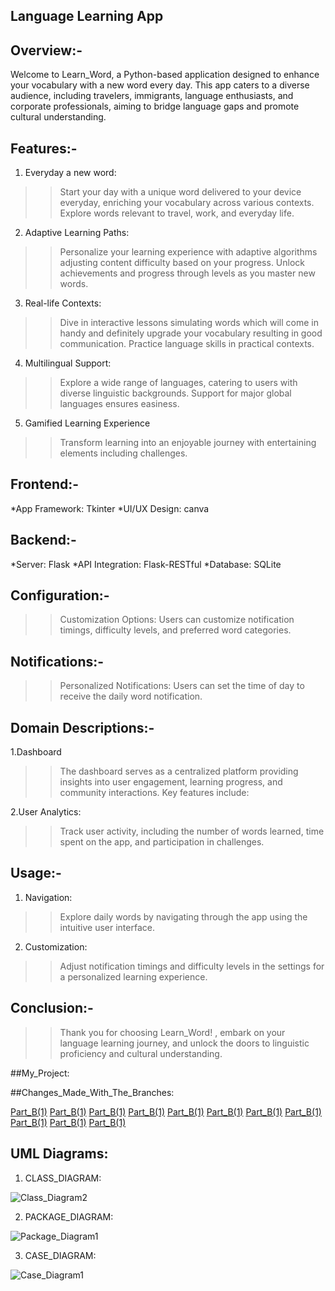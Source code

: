 ## Language Learning App

## Overview:-

Welcome to Learn_Word, a Python-based application designed to enhance your vocabulary with a new word every day. This app caters to a diverse audience, including travelers, immigrants, language enthusiasts, and corporate professionals, aiming to bridge language gaps and promote cultural understanding.

## Features:-

1. Everyday a new word:
>>Start your day with a unique word delivered to your device everyday, enriching your vocabulary across various contexts.
  Explore words relevant to travel, work, and everyday life.

2. Adaptive Learning Paths:
>>Personalize your learning experience with adaptive algorithms adjusting content difficulty based on your progress.
  Unlock achievements and progress through levels as you master new words.

3. Real-life Contexts:
>>Dive in interactive lessons simulating words which will come in handy and definitely upgrade your vocabulary resulting in good communication.
  Practice language skills in practical contexts.

4. Multilingual Support:
>>Explore a wide range of languages, catering to users with diverse linguistic backgrounds.
  Support for major global languages ensures easiness.

5. Gamified Learning Experience
>>Transform learning into an enjoyable journey with entertaining elements including challenges.



## Frontend:-
   *App Framework: Tkinter
   *UI/UX Design: canva
## Backend:-
   *Server: Flask
   *API Integration: Flask-RESTful
   *Database: SQLite

   
## Configuration:-
>>Customization Options: Users can customize notification timings, difficulty levels, and preferred word categories.
## Notifications:-
>>Personalized Notifications: Users can set the time of day to receive the daily word notification.

## Domain Descriptions:-

1.Dashboard
>>The dashboard serves as a centralized platform providing insights into user engagement, learning progress, and community interactions. Key features include:

2.User Analytics: 
>>Track user activity, including the number of words learned, time spent on the app, and participation in challenges.

## Usage:-

1. Navigation:
>>Explore daily words by navigating through the app using the intuitive user interface.
2. Customization:
>>Adjust notification timings and difficulty levels in the settings for a personalized learning experience.


## Conclusion:-
>>Thank you for choosing Learn_Word! , embark on your language learning journey, and unlock the doors to linguistic proficiency and cultural understanding.




##My_Project:


##Changes_Made_With_The_Branches:


[Part_B(1)](https://github.com/roshan4182/language-mastery-app/commit/7a90c821da32bb4009ef58da937e76a841ab05e7)
[Part_B(1)](https://github.com/roshan4182/language-mastery-app/commit/c4f02ad095a33c224945c11d565d9df338c4ac74)
[Part_B(1)](https://github.com/roshan4182/language-mastery-app/commit/41b619b3951da4d501e519a28319d755411173bd)
[Part_B(1)](https://github.com/roshan4182/language-mastery-app/commit/48c5840f2b2abcd64787f033b3a42e0af383fb65)
[Part_B(1)](https://github.com/roshan4182/language-mastery-app/commit/eed26bf1081f5b1405807f2fd222ec7eb594dc7d)
[Part_B(1)](https://github.com/roshan4182/language-mastery-app/commit/bf727ef5460679ea35ba6ce23e15ca21262ce7bc)
[Part_B(1)](https://github.com/roshan4182/language-mastery-app/commit/f6b40de9989ad3987963043be32ea6ce4be14c89)
[Part_B(1)](https://github.com/roshan4182/language-mastery-app/commit/761ecd5e82a7c20992b780a48753fd02321395e1)
[Part_B(1)](https://github.com/roshan4182/language-mastery-app/commit/d031b4bcbc6bf9bcab356831330e7db4c7d2fff8)
[Part_B(1)](https://github.com/roshan4182/language-mastery-app/commit/a64a577ef77e53ce513b0020f7db85e4e9c13009)
[Part_B(1)](https://github.com/roshan4182/language-mastery-app/commit/189733d1ff4708045cc72d7582f9ac10b14299f1)


## UML Diagrams:

1. CLASS_DIAGRAM:
   
![Class_Diagram2](https://github.com/roshan4182/language-mastery-app/assets/149868016/e3f5a2d9-1545-471f-8ae6-8bd795fef590)

2.  PACKAGE_DIAGRAM:

![Package_Diagram1](https://github.com/roshan4182/language-mastery-app/assets/149868016/c683ab2a-f280-441e-a95c-771334b873f8)


3. CASE_DIAGRAM:



![Case_Diagram1](https://github.com/roshan4182/language-mastery-app/assets/149868016/4ea64020-3155-48b5-b3aa-160161c44f3f)









